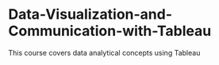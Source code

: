 # Data-Visualization-and-Communication-with-Tableau
This course covers data analytical concepts using Tableau
